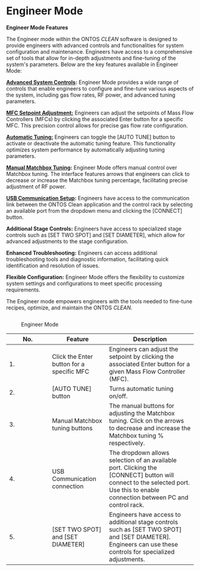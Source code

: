 # Engineer Mode

**Engineer Mode Features**

The Engineer mode within the ONTOS _CLEAN_ software is designed to provide engineers with advanced controls and functionalities for system configuration and maintenance. Engineers have access to a comprehensive set of tools that allow for in-depth adjustments and fine-tuning of the system's parameters. Below are the key features available in Engineer Mode:

[**Advanced System Controls**](accessing-engineer-mode.md)**:** Engineer Mode provides a wide range of controls that enable engineers to configure and fine-tune various aspects of the system, including gas flow rates, RF power, and advanced tuning parameters.

[**MFC Setpoint Adjustment:**](broken-reference) Engineers can adjust the setpoints of Mass Flow Controllers (MFCs) by clicking the associated Enter button for a specific MFC. This precision control allows for precise gas flow rate configuration.

[**Automatic Tuning:**](auto-tune.md) Engineers can toggle the \[AUTO TUNE] button to activate or deactivate the automatic tuning feature. This functionality optimizes system performance by automatically adjusting tuning parameters.

[**Manual Matchbox Tuning**](manual-tuning.md)**:** Engineer Mode offers manual control over Matchbox tuning. The interface features arrows that engineers can click to decrease or increase the Matchbox tuning percentage, facilitating precise adjustment of RF power.

[**USB Communication Setup**](connection-to-a-communication-port.md)**:** Engineers have access to the communication link between the ONTOS Clean application and the control rack by selecting an available port from the dropdown menu and clicking the \[CONNECT] button.

**Additional Stage Controls:** Engineers have access to specialized stage controls such as \[SET TWO SPOT] and \[SET DIAMETER], which allow for advanced adjustments to the stage configuration.

**Enhanced Troubleshooting:** Engineers can access additional troubleshooting tools and diagnostic information, facilitating quick identification and resolution of issues.

**Flexible Configuration:** Engineer Mode offers the flexibility to customize system settings and configurations to meet specific processing requirements.

The Engineer mode empowers engineers with the tools needed to fine-tune recipes, optimize, and maintain the ONTOS _CLEAN_.

<figure><img src="https://lh6.googleusercontent.com/4ukMwfRe7V2HEWjdT3h6Xnc1if_gO4-jbQOMjZ1BUWk5wxJ97Ollb1uHvloF_RDcy2wr2xM1w8bm6Xh5AVyI1pjI51wOlCK8HX2_4fflHb8dVUlNjKbydHUD77k5I_9dGhkp1k3OcLCFY7au8b3JCzf6SP9FbPar" alt=""><figcaption><p>Engineer Mode</p></figcaption></figure>

<table><thead><tr><th width="99.33333333333331">No.</th><th>Feature</th><th>Description</th></tr></thead><tbody><tr><td>1.</td><td>Click the Enter button for a specific MFC</td><td>Engineers can adjust the setpoint by clicking the associated Enter button for a given Mass Flow Controller (MFC).</td></tr><tr><td>2.</td><td>[AUTO TUNE] button</td><td>Turns automatic tuning on/off.</td></tr><tr><td>3.</td><td>Manual Matchbox tuning buttons</td><td>The manual buttons for adjusting the Matchbox tuning. Click on the arrows to decrease and increase the Matchbox tuning % respectively.</td></tr><tr><td>4.</td><td>USB Communication connection</td><td>The dropdown allows selection of an available port. Clicking the [CONNECT] button will connect to the selected port. Use this to enable connection between PC and control rack.</td></tr><tr><td>5.</td><td>[SET TWO SPOT] and [SET DIAMETER]</td><td>Engineers have access to additional stage controls such as [SET TWO SPOT] and [SET DIAMETER]. Engineers can use these controls for specialized adjustments.</td></tr></tbody></table>
